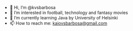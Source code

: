 - 👋 Hi, I’m @kvsbarbosa
- 👀 I’m interested in football, technology and fantasy movies
- 🌱 I’m currently learning Java by University of Helsinki
- 📫 How to reach me: kaiovsbarbosa@gmail.com
